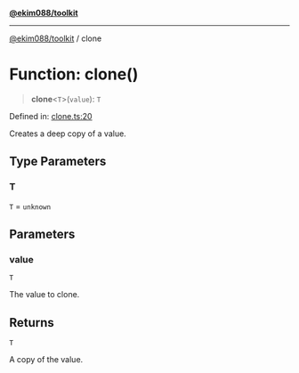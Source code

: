 [**@ekim088/toolkit**](../README.md)

---

[@ekim088/toolkit](../README.md) / clone

# Function: clone()

> **clone**\<`T`\>(`value`): `T`

Defined in: [clone.ts:20](https://github.com/ekim088/toolkit/blob/3865ce9c006f2b33f0fd65a427db970a598ee1af/src/clone.ts#L20)

Creates a deep copy of a value.

## Type Parameters

### T

`T` = `unknown`

## Parameters

### value

`T`

The value to clone.

## Returns

`T`

A copy of the value.
